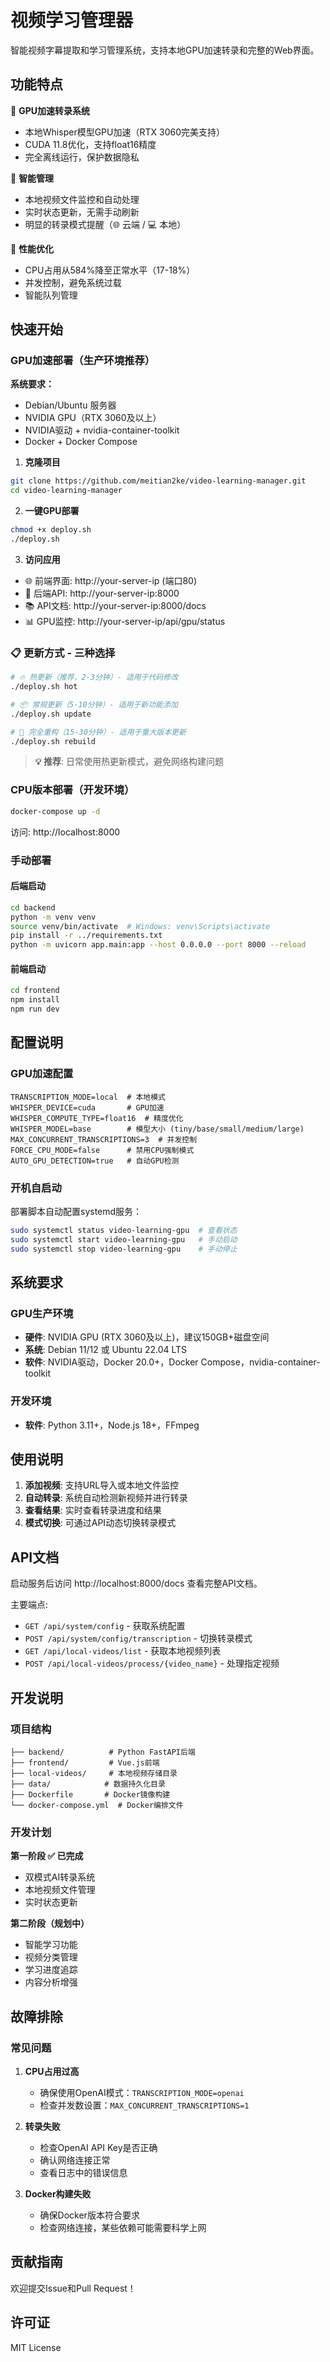 # 视频学习管理器

智能视频字幕提取和学习管理系统，支持本地GPU加速转录和完整的Web界面。

## 功能特点

🚀 **GPU加速转录系统**
- 本地Whisper模型GPU加速（RTX 3060完美支持）
- CUDA 11.8优化，支持float16精度
- 完全离线运行，保护数据隐私

📱 **智能管理**
- 本地视频文件监控和自动处理
- 实时状态更新，无需手动刷新
- 明显的转录模式提醒（🌐 云端 / 💻 本地）

🎯 **性能优化**
- CPU占用从584%降至正常水平（17-18%）
- 并发控制，避免系统过载
- 智能队列管理

## 快速开始

### GPU加速部署（生产环境推荐）

**系统要求：**
- Debian/Ubuntu 服务器
- NVIDIA GPU（RTX 3060及以上）
- NVIDIA驱动 + nvidia-container-toolkit
- Docker + Docker Compose

1. **克隆项目**
```bash
git clone https://github.com/meitian2ke/video-learning-manager.git
cd video-learning-manager
```

2. **一键GPU部署**
```bash
chmod +x deploy.sh
./deploy.sh
```

3. **访问应用**
- 🌐 前端界面: http://your-server-ip (端口80)
- 🔧 后端API: http://your-server-ip:8000
- 📚 API文档: http://your-server-ip:8000/docs
- 📊 GPU监控: http://your-server-ip/api/gpu/status

### 📋 更新方式 - 三种选择

```bash
# 🔥 热更新（推荐，2-3分钟）- 适用于代码修改
./deploy.sh hot

# 📦 常规更新（5-10分钟）- 适用于新功能添加  
./deploy.sh update

# 🔧 完全重构（15-30分钟）- 适用于重大版本更新
./deploy.sh rebuild
```

> **💡 推荐**: 日常使用热更新模式，避免网络构建问题

### CPU版本部署（开发环境）

```bash
docker-compose up -d
```

访问: http://localhost:8000

### 手动部署

#### 后端启动
```bash
cd backend
python -m venv venv
source venv/bin/activate  # Windows: venv\Scripts\activate
pip install -r ../requirements.txt
python -m uvicorn app.main:app --host 0.0.0.0 --port 8000 --reload
```

#### 前端启动
```bash
cd frontend
npm install
npm run dev
```

## 配置说明

### GPU加速配置
```env
TRANSCRIPTION_MODE=local  # 本地模式
WHISPER_DEVICE=cuda       # GPU加速
WHISPER_COMPUTE_TYPE=float16  # 精度优化
WHISPER_MODEL=base        # 模型大小 (tiny/base/small/medium/large)
MAX_CONCURRENT_TRANSCRIPTIONS=3  # 并发控制
FORCE_CPU_MODE=false      # 禁用CPU强制模式
AUTO_GPU_DETECTION=true   # 自动GPU检测
```

### 开机自启动
部署脚本自动配置systemd服务：
```bash
sudo systemctl status video-learning-gpu  # 查看状态
sudo systemctl start video-learning-gpu   # 手动启动
sudo systemctl stop video-learning-gpu    # 手动停止
```

## 系统要求

### GPU生产环境
- **硬件**: NVIDIA GPU (RTX 3060及以上)，建议150GB+磁盘空间
- **系统**: Debian 11/12 或 Ubuntu 22.04 LTS
- **软件**: NVIDIA驱动，Docker 20.0+，Docker Compose，nvidia-container-toolkit

### 开发环境
- **软件**: Python 3.11+，Node.js 18+，FFmpeg

## 使用说明

1. **添加视频**: 支持URL导入或本地文件监控
2. **自动转录**: 系统自动检测新视频并进行转录
3. **查看结果**: 实时查看转录进度和结果
4. **模式切换**: 可通过API动态切换转录模式

## API文档

启动服务后访问 http://localhost:8000/docs 查看完整API文档。

主要端点:
- `GET /api/system/config` - 获取系统配置
- `POST /api/system/config/transcription` - 切换转录模式
- `GET /api/local-videos/list` - 获取本地视频列表
- `POST /api/local-videos/process/{video_name}` - 处理指定视频

## 开发说明

### 项目结构
```
├── backend/          # Python FastAPI后端
├── frontend/         # Vue.js前端
├── local-videos/     # 本地视频存储目录
├── data/            # 数据持久化目录
├── Dockerfile       # Docker镜像构建
└── docker-compose.yml  # Docker编排文件
```

### 开发计划

**第一阶段 ✅ 已完成**
- 双模式AI转录系统
- 本地视频文件管理
- 实时状态更新

**第二阶段（规划中）**
- 智能学习功能
- 视频分类管理
- 学习进度追踪
- 内容分析增强

## 故障排除

### 常见问题

1. **CPU占用过高**
   - 确保使用OpenAI模式：`TRANSCRIPTION_MODE=openai`
   - 检查并发数设置：`MAX_CONCURRENT_TRANSCRIPTIONS=1`

2. **转录失败**
   - 检查OpenAI API Key是否正确
   - 确认网络连接正常
   - 查看日志中的错误信息

3. **Docker构建失败**
   - 确保Docker版本符合要求
   - 检查网络连接，某些依赖可能需要科学上网

## 贡献指南

欢迎提交Issue和Pull Request！

## 许可证

MIT License

